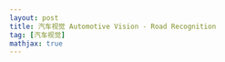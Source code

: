 ```yaml
---
layout: post
title: 汽车视觉 Automotive Vision - Road Recognition
tag: [汽车视觉]
mathjax: true
---
```


<head>
<script src="https://polyfill.io/v3/polyfill.min.js?features=es6"></script>
<script type="text/javascript" id="MathJax-script" async
  src="https://cdn.jsdelivr.net/npm/mathjax@3/es5/tex-chtml.js">
</script>
</head>

<script>
MathJax = {
  tex: {
    inlineMath: [['$', '$'], ['\\(', '\\)']],
    packages: ['base', 'newcommand', 'configMacros']
  },
  svg: {
    fontCache: 'global'
  }
};
</script>

<script> 
MathJax = {
  tex: {
    inlineMath: [['$', '$']],
    processEscapes: true
  }
};
</script>